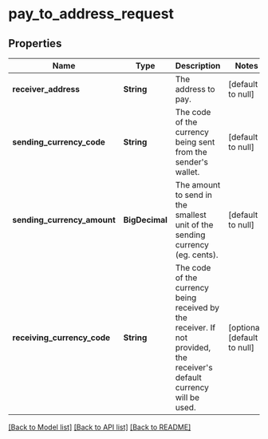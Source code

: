 # pay_to_address_request
## Properties

| Name | Type | Description | Notes |
|------------ | ------------- | ------------- | -------------|
| **receiver\_address** | **String** | The address to pay. | [default to null] |
| **sending\_currency\_code** | **String** | The code of the currency being sent from the sender&#39;s wallet. | [default to null] |
| **sending\_currency\_amount** | **BigDecimal** | The amount to send in the smallest unit of the sending currency (eg. cents). | [default to null] |
| **receiving\_currency\_code** | **String** | The code of the currency being received by the receiver. If not provided, the receiver&#39;s default currency will be used. | [optional] [default to null] |

[[Back to Model list]](../README.md#documentation-for-models) [[Back to API list]](../README.md#documentation-for-api-endpoints) [[Back to README]](../README.md)


